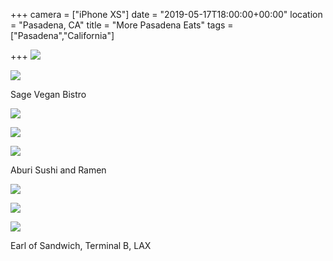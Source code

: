 +++
camera = ["iPhone XS"]
date = "2019-05-17T18:00:00+00:00"
location = "Pasadena, CA"
title = "More Pasadena Eats"
tags = ["Pasadena","California"]

+++
![](https://res.cloudinary.com/tobyblog/image/upload/v1558135229/img/E9B65ABF-BCBE-4A07-BC70-38DA032212F8.jpg)
<!--more-->

![](https://res.cloudinary.com/tobyblog/image/upload/v1558135261/img/57269EFD-9678-44C2-8DB7-9C75304925B5.jpg)

Sage Vegan Bistro

![](https://res.cloudinary.com/tobyblog/image/upload/v1558135291/img/FE89D409-D436-43E2-A606-18DC0307B5E3.jpg)

![](https://res.cloudinary.com/tobyblog/image/upload/v1558135315/img/BB37F91F-0AA8-47D8-ADD9-9868A441E04E.jpg)

![](https://res.cloudinary.com/tobyblog/image/upload/v1558135339/img/5C1F104B-6498-4393-BD9B-9101738BC2EE.jpg)

Aburi Sushi and Ramen

![](https://res.cloudinary.com/tobyblog/image/upload/v1558135362/img/67C0E0EA-7C53-4300-8896-3C71A1A72614.jpg)

![](https://res.cloudinary.com/tobyblog/image/upload/v1558135385/img/1E91D4B6-A431-45BA-B275-232A1CA00B3D.jpg)

![](https://res.cloudinary.com/tobyblog/image/upload/v1558135406/img/4117D0EC-0940-4154-B0B6-C62805155673.jpg)

Earl of Sandwich, Terminal B, LAX
